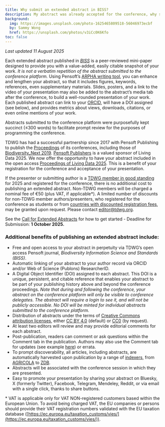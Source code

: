 ```yaml
---
title: Why submit an extended abstract in BISS?
description: My abstract was already accepted for the conference, why should I expand and publish it as part of the Living Data 2025 conference proceedings in _Biodiversity Information Science and Standards (BISS)_?
background:
  img: https://images.unsplash.com/photo-1625465809518-56046973ecbf
  by: Sammy Wong
  href: https://unsplash.com/photos/v3iCc0K6Kfo
toc: false
---
```


*Last updated 11 August 2025*

Each extended abstract published in [*BISS*](https://biss.pensoft.net/) is a peer-reviewed mini-paper designed to provide you with a value-added, easily citable snapshot of your work. *It is not a verbatim repetition of the abstract submitted to the conference platform.* Using Pensoft’s [ARPHA writing tool](https://arpha.pensoft.net/), you can enhance and lengthen your abstract, so that it includes figures, keywords, references, even supplementary materials. Slides, posters, and a link to the video of your presentation may also be added to the abstract’s media tab after the conference, to build a well-rounded presentation of your work. Each published abstract can link to your [ORCID](https://orcid.org/), will have a DOI assigned (see below), and provides metrics about views, downloads, citations, or even online mentions of your work.

Abstracts submitted to the conference platform were purposefully kept succinct (≤300 words) to facilitate prompt review for the purposes of programming the conference. 

TDWG has had a successful partnership since 2017 with Pensoft Publishing to publish the [Proceedings](https://biss.pensoft.net/collections) of its conferences, including those of [Biodiversity\_Next 2019](https://biss.pensoft.net/collection/115/). [Pensoft Publishers](https://pensoft.net/) is a valued sponsor of Living Data 2025. We now offer the opportunity to have your abstract included in the open access [Proceedings of Living Data 2025](https://biss.pensoft.net/collection/516/). This is a benefit of your registration for the conference and acceptance of your presentation. 

If the presenter or submitting author is a [TDWG member in good standing](https://www.tdwg.org/about/membership/#membership-durationschedule) for 2025 and registered for the conference, there is no additional cost to publishing an extended abstract. Non-TDWG members will be charged a nominal fee of €50 (plus VAT, if applicable\*). A limited number of discounts for non-TDWG member authors/presenters, who registered for the conference as students or from [countries with discounted registration fees](https://livingdata2025.com/registration.html), may be granted upon request. Please contact editor@tdwg.org. 

See the [Call for Extended Abstracts](https://www.tdwg.org/conferences/2025/biss-extended-abstract-call/) for how to get started \- Deadline for Submission: **1 October 2025\.**

### Additional benefits of publishing an extended abstract include:

* Free and open access to your abstract in perpetuity via TDWG’s open access Pensoft journal, *Biodiversity Information Science and Standards (BISS)*.  
* Automatic linking of your abstract to your author record via ORCID and/or Web of Science (Publons) ResearcherID.  
* A Digital Object Identifier (DOI) assigned to each abstract. This DOI is a unique, persistent, and citable reference that enables your abstract to be part of your publishing history above and beyond the conference proceedings. *Note that during and following the conference, your abstract on the conference platform will only be visible to conference delegates. The abstract will require a login to see it, and will not be publicly accessible. No DOI will be minted for individual abstracts submitted to the conference platform.*  
* Distribution of abstracts under the terms of [Creative Commons attribution licenses](https://creativecommons.org/share-your-work/), either [CC BY 4.0](https://creativecommons.org/licenses/by/4.0/) (default) or [CC0](https://creativecommons.org/publicdomain/zero/1.0/) (by request).  
* At least two editors will review and may provide editorial comments for each abstract.  
* Post-publication, readers can comment or ask questions within the Comment tab in the publication. Authors may also use the Comment tab for updates (see example [here](https://biss.pensoft.net/article/59089/list/13/)) or errata.  
* To prompt discoverability, all articles, including abstracts, are automatically harvested upon publication by a range of [indexers](https://biss.pensoft.net/), from [AGRICOLA](https://www.nal.usda.gov/agricola) to [ZDB](https://zdb-katalog.de/index.xhtml).  
* Abstracts will be associated with the conference session in which they are presented.  
* Easy to promote your presentation by sharing your abstract on Bluesky, X (formerly Twitter), Facebook, Telegram, Mendeley, Reddit, or via email with a single click, thanks to share buttons.

\* VAT is applicable only for VAT NON-registered customers based within the European Union. To avoid being charged VAT, the EU companies or persons should provide their VAT registration numbers validated with the EU taxation database ([https://ec.europa.eu/taxation_customs/vies/](https://ec.europa.eu/taxation_customs/vies/)).
